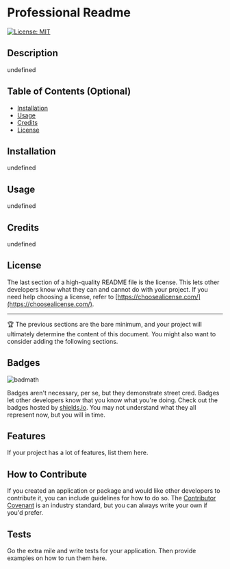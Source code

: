 # Professional Readme

  [![License: MIT](https://img.shields.io/badge/License-MIT-yellow.svg)](https://opensource.org/licenses/MIT)

  ## Description

  undefined

  ## Table of Contents (Optional)

  - [Installation](#installation)
  - [Usage](#usage)
  - [Credits](#credits)
  - [License](#license)

  ## Installation

  undefined

  ## Usage

  undefined

  ## Credits

  undefined

  ## License

  The last section of a high-quality README file is the license. This lets other developers know what they can and cannot do with your project. If you need help choosing a license, refer to [https://choosealicense.com/](https://choosealicense.com/).

  ---

  🏆 The previous sections are the bare minimum, and your project will ultimately determine the content of this document. You might also want to consider adding the following sections.

  ## Badges

  ![badmath](https://img.shields.io/github/languages/top/lernantino/badmath)

  Badges aren't necessary, per se, but they demonstrate street cred. Badges let other developers know that you know what you're doing. Check out the badges hosted by [shields.io](https://shields.io/). You may not understand what they all represent now, but you will in time.

  ## Features

  If your project has a lot of features, list them here.

  ## How to Contribute

  If you created an application or package and would like other developers to contribute it, you can include guidelines for how to do so. The [Contributor Covenant](https://www.contributor-covenant.org/) is an industry standard, but you can always write your own if you'd prefer.

  ## Tests

  Go the extra mile and write tests for your application. Then provide examples on how to run them here.
